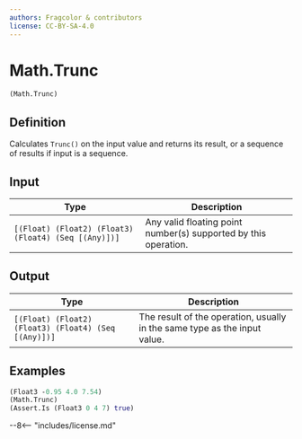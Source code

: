 ```yaml
---
authors: Fragcolor & contributors
license: CC-BY-SA-4.0
---
```



# Math.Trunc

```clojure
(Math.Trunc)
```


## Definition

Calculates `Trunc()` on the input value and returns its result, or a sequence of results if input is a sequence.


## Input

| Type | Description |
|------|-------------|
| `[(Float) (Float2) (Float3) (Float4) (Seq [(Any)])]` | Any valid floating point number(s) supported by this operation. |


## Output

| Type | Description |
|------|-------------|
| `[(Float) (Float2) (Float3) (Float4) (Seq [(Any)])]` | The result of the operation, usually in the same type as the input value. |


## Examples

```clojure
(Float3 -0.95 4.0 7.54)
(Math.Trunc)
(Assert.Is (Float3 0 4 7) true)
```


--8<-- "includes/license.md"

